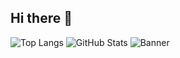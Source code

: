 ## Hi there 👋

<!--
**dmfadul/dmfadul** is a ✨ _special_ ✨ repository because its `README.md` (this file) appears on your GitHub profile.

Here are some ideas to get you started:

- 🔭 I’m currently working on ...
- 🌱 I’m currently learning ...
- 👯 I’m looking to collaborate on ...
- 🤔 I’m looking for help with ...
- 💬 Ask me about ...
- 📫 How to reach me: ...
- 😄 Pronouns: ...
- ⚡ Fun fact: ...
-->

![Top Langs](https://github-readme-stats.vercel.app/api/top-langs/?username=dmfadul&layout=compact)
![GitHub Stats](https://github-readme-stats.vercel.app/api?username=dmfadul&show_icons=true&count_private=true&theme=radical&token=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)
![Banner](/home/david/Downloads/setup.jpg)


